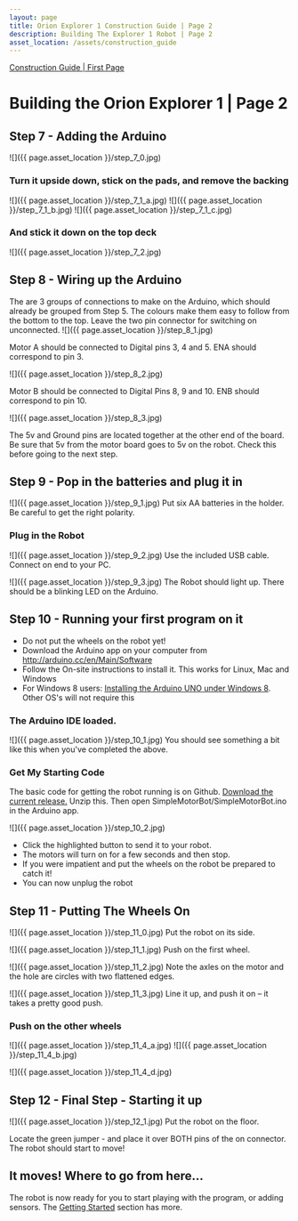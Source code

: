 ```yaml
---
layout: page
title: Orion Explorer 1 Construction Guide | Page 2
description: Building The Explorer 1 Robot | Page 2
asset_location: /assets/construction_guide
---
```

<a href="construction_guide.html">Construction Guide | First Page</a>
# Building the Orion Explorer 1 | Page 2

## Step 7 - Adding the Arduino
![]({{ page.asset_location }}/step_7_0.jpg)

### Turn it upside down, stick on the pads, and remove the backing
![]({{ page.asset_location }}/step_7_1_a.jpg)
![]({{ page.asset_location }}/step_7_1_b.jpg)
![]({{ page.asset_location }}/step_7_1_c.jpg)

### And stick it down on the top deck
![]({{ page.asset_location }}/step_7_2.jpg)

## Step 8 - Wiring up the Arduino
The are 3 groups of connections to make on the Arduino, which should already be grouped from Step 5.
The colours make them easy to follow from the bottom to the top. Leave the two pin connector for
switching on unconnected.
![]({{ page.asset_location }}/step_8_1.jpg)

Motor A should be connected to Digital pins 3, 4 and 5. ENA should correspond to pin 3.

![]({{ page.asset_location }}/step_8_2.jpg)

Motor B should be connected to Digital Pins 8, 9 and 10. ENB should correspond to pin 10.

![]({{ page.asset_location }}/step_8_3.jpg)

The 5v and Ground pins are located together at the other end of the board. Be sure that 5v from the motor board goes
to 5v on the robot. Check this before going to the next step.

## Step 9 - Pop in the batteries and plug it in
![]({{ page.asset_location }}/step_9_1.jpg)
Put six AA batteries in the holder. Be careful to get the right polarity.

### Plug in the Robot
![]({{ page.asset_location }}/step_9_2.jpg)
Use the included USB cable. Connect on end to your PC.

![]({{ page.asset_location }}/step_9_3.jpg)
The Robot should light up. There should be a blinking LED on the Arduino.

## Step 10 - Running your first program on it

* Do not put the wheels on the robot yet!
* Download the Arduino app on your computer from
  <a href="http://arduino.cc/en/Main/Software">http://arduino.cc/en/Main/Software</a>
* Follow the On-site instructions to install it. This works for Linux, Mac and Windows
* For Windows 8 users: <a href="http://www.youtube.com/watch?v=CdE72XUYC7k">Installing the Arduino
UNO under Windows 8</a>. Other OS's will not require this

### The Arduino IDE loaded.

![]({{ page.asset_location }}/step_10_1.jpg)
You should see something a bit like this when you've completed the above.

### Get My Starting Code

The basic code for getting the robot running is on Github.
<a href="http://github.com/dannystaple/OrionExplorerOneBasic/archive/june_2013.zip">Download the current release.</a>
Unzip this. Then open SimpleMotorBot/SimpleMotorBot.ino in the Arduino app.

![]({{ page.asset_location }}/step_10_2.jpg)
* Click the highlighted button to send it to your robot.
* The motors will turn on for a few seconds and then stop.
* If you were impatient and put the wheels on the robot be prepared to catch it!
* You can now unplug the robot


## Step 11 - Putting The Wheels On
![]({{ page.asset_location }}/step_11_0.jpg)
Put the robot on its side.

![]({{ page.asset_location }}/step_11_1.jpg)
Push on the first wheel.

![]({{ page.asset_location }}/step_11_2.jpg)
Note the axles on the motor and the hole are circles with two flattened edges.

![]({{ page.asset_location }}/step_11_3.jpg)
Line it up, and push it on – it takes a pretty good push.

### Push on the other wheels
![]({{ page.asset_location }}/step_11_4_a.jpg)
![]({{ page.asset_location }}/step_11_4_b.jpg)

![]({{ page.asset_location }}/step_11_4_d.jpg)

## Step 12 - Final Step - Starting it up

![]({{ page.asset_location }}/step_12_1.jpg)
Put the robot on the floor.

Locate the green jumper - and place it over BOTH pins of the on connector.
The robot should start to move!


## It moves! Where to go from here...
The robot is now ready for you to start playing with the program, or adding sensors.
The <a href="http://orionrobots.co.uk/Getting_Started">Getting Started</a> section has more.
